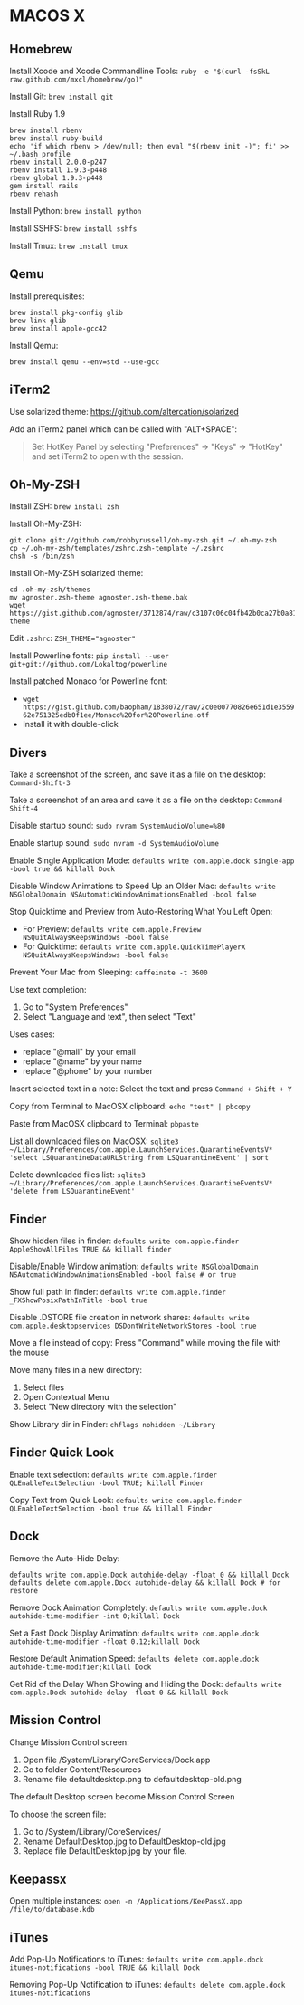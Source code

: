 MACOS X
=======

Homebrew
--------

Install Xcode and Xcode Commandline Tools: `ruby -e "$(curl -fsSkL raw.github.com/mxcl/homebrew/go)"`

Install Git: `brew install git`

Install Ruby 1.9

    brew install rbenv
    brew install ruby-build
    echo 'if which rbenv > /dev/null; then eval "$(rbenv init -)"; fi' >> ~/.bash_profile
    rbenv install 2.0.0-p247
    rbenv install 1.9.3-p448
    rbenv global 1.9.3-p448
    gem install rails
    rbenv rehash

Install Python: `brew install python`

Install SSHFS: `brew install sshfs`

Install Tmux: `brew install tmux`

Qemu
----

Install prerequisites:

    brew install pkg-config glib
    brew link glib
    brew install apple-gcc42

Install Qemu:

    brew install qemu --env=std --use-gcc

iTerm2
------

Use solarized theme: https://github.com/altercation/solarized

Add an iTerm2 panel which can be called with "ALT+SPACE":
>Set HotKey Panel by selecting "Preferences" -> "Keys" -> "HotKey" and set iTerm2 to open with the session.

Oh-My-ZSH
---------

Install ZSH: `brew install zsh`

Install Oh-My-ZSH:

    git clone git://github.com/robbyrussell/oh-my-zsh.git ~/.oh-my-zsh
    cp ~/.oh-my-zsh/templates/zshrc.zsh-template ~/.zshrc
    chsh -s /bin/zsh

Install Oh-My-ZSH solarized theme:

    cd .oh-my-zsh/themes
    mv agnoster.zsh-theme agnoster.zsh-theme.bak
    wget https://gist.github.com/agnoster/3712874/raw/c3107c06c04fb42b0ca27b0a81b15854819969c6/agnoster.zsh-theme

Edit `.zshrc`: `ZSH_THEME="agnoster"`

Install Powerline fonts: `pip install --user git+git://github.com/Lokaltog/powerline`

Install patched Monaco for Powerline font:
 - `wget https://gist.github.com/baopham/1838072/raw/2c0e00770826e651d1e355962e751325edb0f1ee/Monaco%20for%20Powerline.otf`
 - Install it with double-click

Divers
------

Take a screenshot of the screen, and save it as a file on the desktop: `Command-Shift-3`

Take a screenshot of an area and save it as a file on the desktop: `Command-Shift-4`

Disable startup sound: `sudo nvram SystemAudioVolume=%80`

Enable startup sound: `sudo nvram -d SystemAudioVolume`

Enable Single Application Mode: `defaults write com.apple.dock single-app -bool true && killall Dock`

Disable Window Animations to Speed Up an Older Mac: `defaults write NSGlobalDomain NSAutomaticWindowAnimationsEnabled -bool false`

Stop Quicktime and Preview from Auto-Restoring What You Left Open:

 - For Preview: `defaults write com.apple.Preview NSQuitAlwaysKeepsWindows -bool false`
 - For Quicktime: `defaults write com.apple.QuickTimePlayerX NSQuitAlwaysKeepsWindows -bool false`

Prevent Your Mac from Sleeping: `caffeinate -t 3600`

Use text completion:

1. Go to "System Preferences"
1. Select "Language and text", then select "Text"

Uses cases:
 - replace "@mail" by your email
 - replace "@name" by your name
 - replace "@phone" by your number

Insert selected text in a note: Select the text and press `Command + Shift + Y`

Copy from Terminal to MacOSX clipboard: `echo "test" | pbcopy`

Paste from MacOSX clipboard to Terminal: `pbpaste`

List all downloaded files on MacOSX: `sqlite3 ~/Library/Preferences/com.apple.LaunchServices.QuarantineEventsV* 'select LSQuarantineDataURLString from LSQuarantineEvent' | sort`

Delete downloaded files list: `sqlite3 ~/Library/Preferences/com.apple.LaunchServices.QuarantineEventsV* 'delete from LSQuarantineEvent'`

Finder
------

Show hidden files in finder: `defaults write com.apple.finder AppleShowAllFiles TRUE && killall finder`

Disable/Enable Window animation: `defaults write NSGlobalDomain NSAutomaticWindowAnimationsEnabled -bool false # or true`

Show full path in finder: `defaults write com.apple.finder _FXShowPosixPathInTitle -bool true`

Disable .DSTORE file creation in network shares: `defaults write com.apple.desktopservices DSDontWriteNetworkStores -bool true`

Move a file instead of copy: Press "Command" while moving the file with the mouse

Move many files in a new directory:

1. Select files
1. Open Contextual Menu
1. Select "New directory with the selection"

Show Library dir in Finder: `chflags nohidden ~/Library`

Finder Quick Look
-----------------

Enable text selection: `defaults write com.apple.finder QLEnableTextSelection -bool TRUE; killall Finder`

Copy Text from Quick Look: `defaults write com.apple.finder QLEnableTextSelection -bool true && killall Finder`

Dock
----

Remove the Auto-Hide Delay:

    defaults write com.apple.Dock autohide-delay -float 0 && killall Dock
    defaults delete com.apple.Dock autohide-delay && killall Dock # for restore

Remove Dock Animation Completely: `defaults write com.apple.dock autohide-time-modifier -int 0;killall Dock`

Set a Fast Dock Display Animation: `defaults write com.apple.dock autohide-time-modifier -float 0.12;killall Dock`

Restore Default Animation Speed: `defaults delete com.apple.dock autohide-time-modifier;killall Dock`

Get Rid of the Delay When Showing and Hiding the Dock: `defaults write com.apple.Dock autohide-delay -float 0 && killall Dock`

Mission Control
---------------

Change Mission Control screen:

1. Open file /System/Library/CoreServices/Dock.app
1. Go to folder Content/Resources
1. Rename file defaultdesktop.png to defaultdesktop-old.png

The default Desktop screen become Mission Control Screen

To choose the screen file:

1. Go to /System/Library/CoreServices/
1. Rename DefaultDesktop.jpg to DefaultDesktop-old.jpg
1. Replace file DefaultDesktop.jpg by your file.

Keepassx
--------

Open multiple instances: `open -n /Applications/KeePassX.app /file/to/database.kdb`

iTunes
------

Add Pop-Up Notifications to iTunes: `defaults write com.apple.dock itunes-notifications -bool TRUE && killall Dock`

Removing Pop-Up Notification to iTunes: `defaults delete com.apple.dock itunes-notifications`
